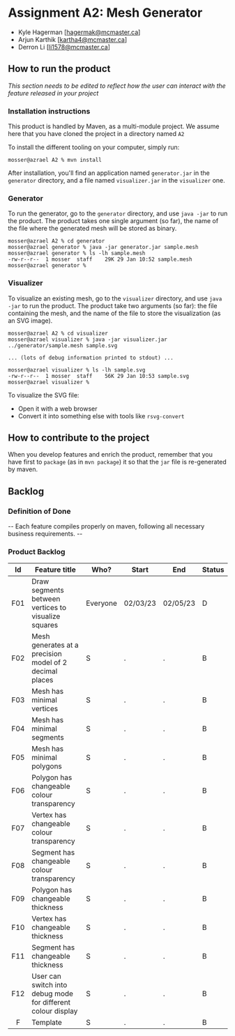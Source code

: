 # Assignment A2: Mesh Generator

  - Kyle Hagerman [hagermak@mcmaster.ca]
  - Arjun Karthik [kartha4@mcmaster.ca]
  - Derron Li [li1578@mcmaster.ca]

## How to run the product

_This section needs to be edited to reflect how the user can interact with the feature released in your project_

### Installation instructions

This product is handled by Maven, as a multi-module project. We assume here that you have cloned the project in a directory named `A2`

To install the different tooling on your computer, simply run:

```
mosser@azrael A2 % mvn install
```

After installation, you'll find an application named `generator.jar` in the `generator` directory, and a file named `visualizer.jar` in the `visualizer` one. 

### Generator

To run the generator, go to the `generator` directory, and use `java -jar` to run the product. The product takes one single argument (so far), the name of the file where the generated mesh will be stored as binary.

```
mosser@azrael A2 % cd generator 
mosser@azrael generator % java -jar generator.jar sample.mesh
mosser@azrael generator % ls -lh sample.mesh
-rw-r--r--  1 mosser  staff    29K 29 Jan 10:52 sample.mesh
mosser@azrael generator % 
```

### Visualizer

To visualize an existing mesh, go to the `visualizer` directory, and use `java -jar` to run the product. The product take two arguments (so far): the file containing the mesh, and the name of the file to store the visualization (as an SVG image).

```
mosser@azrael A2 % cd visualizer 
mosser@azrael visualizer % java -jar visualizer.jar ../generator/sample.mesh sample.svg

... (lots of debug information printed to stdout) ...

mosser@azrael visualizer % ls -lh sample.svg
-rw-r--r--  1 mosser  staff    56K 29 Jan 10:53 sample.svg
mosser@azrael visualizer %
```
To visualize the SVG file:

  - Open it with a web browser
  - Convert it into something else with tools like `rsvg-convert`

## How to contribute to the project

When you develop features and enrich the product, remember that you have first to `package` (as in `mvn package`) it so that the `jar` file is re-generated by maven.

## Backlog

### Definition of Done

-- Each feature compiles properly on maven, following all necessary business requirements.  --

### Product Backlog

| Id | Feature title | Who? | Start | End | Status |
|:--:|---------------|------|-------|-----|--------|
|  F01  |  Draw segments between vertices to visualize squares  |  Everyone  |  02/03/23  |  02/05/23  |  D  |
|  F02  |  Mesh generates at a precision model of 2 decimal places  |  S  |  .  |  .  |  B  |
|  F03  |  Mesh has minimal vertices  |  S  |  .  |  .  |  B  |
|  F04  |  Mesh has minimal segments  |  S  |  .  |  .  |  B  |
|  F05  |  Mesh has minimal polygons  |  S  |  .  |  .  |  B  |
|  F06  |  Polygon has changeable colour transparency  |  S  |  .  |  .  |  B  |
|  F07  |  Vertex has changeable colour transparency  |  S  |  .  |  .  |  B  |
|  F08  |  Segment has changeable colour transparency  |  S  |  .  |  .  |  B  |
|  F09  |  Polygon has changeable thickness  |  S  |  .  |  .  |  B  |
|  F10  |  Vertex has changeable thickness  |  S  |  .  |  .  |  B  |
|  F11  |  Segment has changeable thickness  |  S  |  .  |  .  |  B  |
|  F12  |  User can switch into debug mode for different colour display  |  S  |  .  |  .  |  B  |
|  F  |  Template  |  S  |  .  |  .  |  B  |


